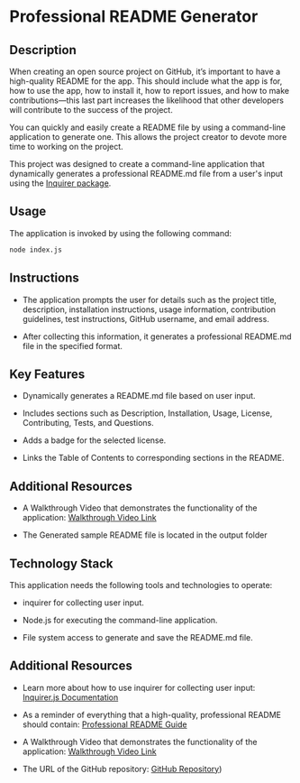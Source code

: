 # Professional README Generator

## Description

When creating an open source project on GitHub, it’s important to have a high-quality README for the app. This should include what the app is for, how to use the app, how to install it, how to report issues, and how to make contributions&mdash;this last part increases the likelihood that other developers will contribute to the success of the project. 

You can quickly and easily create a README file by using a command-line application to generate one. This allows the project creator to devote more time to working on the project.

This project was designed to create a command-line application that dynamically generates a professional README.md file from a user's input using the [Inquirer package](https://www.npmjs.com/package/inquirer).

## Usage

The application is invoked by using the following command:

```bash
node index.js
```

## Instructions

* The application prompts the user for details such as the project title, description, installation instructions, usage information, contribution guidelines, test instructions, GitHub username, and email address.

* After collecting this information, it generates a professional README.md file in the specified format.

## Key Features

* Dynamically generates a README.md file based on user input.

* Includes sections such as Description, Installation, Usage, License, Contributing, Tests, and Questions.

* Adds a badge for the selected license.

* Links the Table of Contents to corresponding sections in the README.

## Additional Resources

* A Walkthrough Video that demonstrates the functionality of the application: [Walkthrough Video Link](https://drive.google.com/file/d/1wInm0krN3UKv4i3dzMWnnoW5jVOXxFGM/view?usp=drive_link)

* The Generated sample README file is located in the output folder

## Technology Stack

This application needs the following tools and technologies to operate:

* inquirer for collecting user input.

* Node.js for executing the command-line application.

* File system access to generate and save the README.md file.


## Additional Resources

* Learn more about how to use inquirer for collecting user input: [Inquirer.js Documentation](https://www.npmjs.com/package/inquirer)

* As a reminder of everything that a high-quality, professional README should contain: [Professional README Guide](https://coding-boot-camp.github.io/full-stack/github/professional-readme-guide) 

* A Walkthrough Video that demonstrates the functionality of the application: [Walkthrough Video Link](https://drive.google.com/file/d/1wInm0krN3UKv4i3dzMWnnoW5jVOXxFGM/view?usp=sharing)
* The URL of the GitHub repository: [GitHub Repository](https://github.com/gilmerperez/readme-generator))
